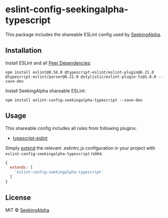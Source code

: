 # eslint-config-seekingalpha-typescript

This package includes the shareable ESLint config used by [SeekingAlpha](https://seekingalpha.com/).

## Installation

Install ESLint and all [Peer Dependencies](https://nodejs.org/en/blog/npm/peer-dependencies/):

    npm install eslint@8.56.0 @typescript-eslint/eslint-plugin@6.21.0 @typescript-eslint/parser@6.21.0 @stylistic/eslint-plugin-ts@1.6.0 --save-dev

Install SeekingAlpha shareable ESLint:

    npm install eslint-config-seekingalpha-typescript --save-dev

## Usage

This shareable config includes all rules from following plugins:

- [typescript-eslint](https://github.com/typescript-eslint/typescript-eslint)

Simply [extend](https://eslint.org/docs/user-guide/configuring#extending-configuration-files) the relevant .eslintrc.js configuration in your project with `eslint-config-seekingalpha-typescript` rules:

```javascript
{
  extends: [
    'eslint-config-seekingalpha-typescript'
  ]
}
```

## License

MIT © [SeekingAlpha](https://seekingalpha.com/)

